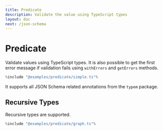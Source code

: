 ```yaml
---
title: Predicate
description: Validate the value using TypeScript types
layout: doc
next: /json-schema
---
```


# Predicate

Validate values using TypeScript types. It is also possible to get the first error message if validation fails using `withErrors` and `getErrors` methods.

```ts
%include "@examples/predicate/simple.ts"%
```

It supports all JSON Schema related annotations from the `typem` package.

## Recursive Types

Recursive types are supported.

```ts
%include "@examples/predicate/graph.ts"%
```